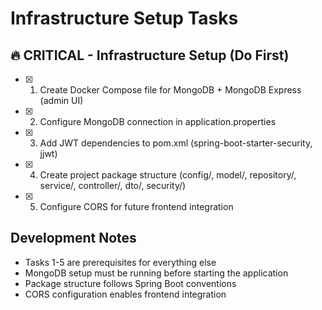 # Infrastructure Setup Tasks

## 🔥 CRITICAL - Infrastructure Setup (Do First)

- [x] 1. Create Docker Compose file for MongoDB + MongoDB Express (admin UI)
- [x] 2. Configure MongoDB connection in application.properties
- [x] 3. Add JWT dependencies to pom.xml (spring-boot-starter-security, jjwt)
- [x] 4. Create project package structure (config/, model/, repository/, service/, controller/, dto/, security/)
- [x] 5. Configure CORS for future frontend integration

## Development Notes
- Tasks 1-5 are prerequisites for everything else
- MongoDB setup must be running before starting the application
- Package structure follows Spring Boot conventions
- CORS configuration enables frontend integration 
